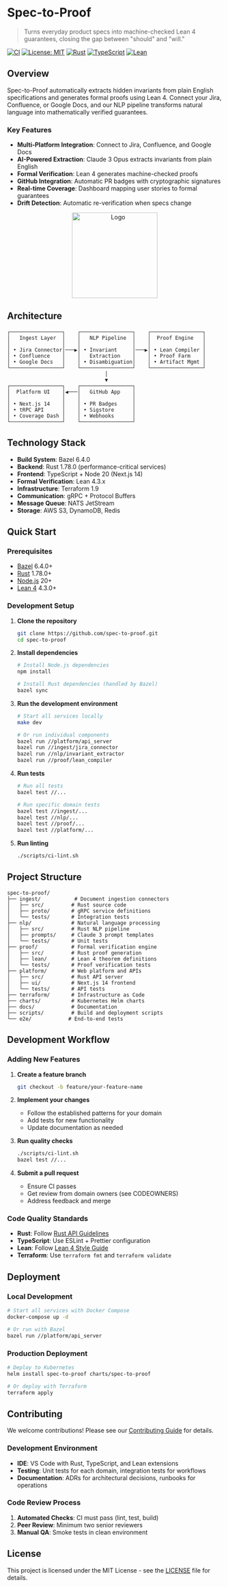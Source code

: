 # Spec-to-Proof

> Turns everyday product specs into machine-checked Lean 4 guarantees, closing the gap between "should" and "will."

[![CI](https://github.com/fraware/spec-to-proof/workflows/CI/badge.svg)](https://github.com/fraware/spec-to-proof/actions)
[![License: MIT](https://img.shields.io/badge/License-MIT-yellow.svg)](https://opensource.org/licenses/MIT)
[![Rust](https://img.shields.io/badge/rust-1.78.0+-blue.svg)](https://www.rust-lang.org/)
[![TypeScript](https://img.shields.io/badge/typescript-5.0+-blue.svg)](https://www.typescriptlang.org/)
[![Lean](https://img.shields.io/badge/lean-4.3.0+-green.svg)](https://leanprover.github.io/)

## Overview

Spec-to-Proof automatically extracts hidden invariants from plain English specifications and generates formal proofs using Lean 4. Connect your Jira, Confluence, or Google Docs, and our NLP pipeline transforms natural language into mathematically verified guarantees.

### Key Features

- **Multi-Platform Integration**: Connect to Jira, Confluence, and Google Docs
- **AI-Powered Extraction**: Claude 3 Opus extracts invariants from plain English
- **Formal Verification**: Lean 4 generates machine-checked proofs
- **GitHub Integration**: Automatic PR badges with cryptographic signatures
- **Real-time Coverage**: Dashboard mapping user stories to formal guarantees
- **Drift Detection**: Automatic re-verification when specs change

<p align="center">
  <img src=".github/assets/Spec-to-Proof1.png" alt=" Logo" width="200"/>
</p>

## Architecture

```
┌─────────────────┐    ┌─────────────────┐    ┌─────────────────┐
│   Ingest Layer  │    │   NLP Pipeline  │    │  Proof Engine   │
│                 │    │                 │    │                 │
│ • Jira Connector│───▶│ • Invariant     │───▶│ • Lean Compiler │
│ • Confluence    │    │   Extraction    │    │ • Proof Farm    │
│ • Google Docs   │    │ • Disambiguation│    │ • Artifact Mgmt │
└─────────────────┘    └─────────────────┘    └─────────────────┘
                                │
                                ▼
┌─────────────────┐    ┌─────────────────┐
│  Platform UI    │◀───│   GitHub App    │
│                 │    │                 │
│ • Next.js 14    │    │ • PR Badges     │
│ • tRPC API      │    │ • Sigstore      │
│ • Coverage Dash │    │ • Webhooks      │
└─────────────────┘    └─────────────────┘
```

## Technology Stack

- **Build System**: Bazel 6.4.0
- **Backend**: Rust 1.78.0 (performance-critical services)
- **Frontend**: TypeScript + Node 20 (Next.js 14)
- **Formal Verification**: Lean 4.3.x
- **Infrastructure**: Terraform 1.9
- **Communication**: gRPC + Protocol Buffers
- **Message Queue**: NATS JetStream
- **Storage**: AWS S3, DynamoDB, Redis

## Quick Start

### Prerequisites

- [Bazel](https://bazel.build/install) 6.4.0+
- [Rust](https://rustup.rs/) 1.78.0+
- [Node.js](https://nodejs.org/) 20+
- [Lean 4](https://leanprover.github.io/lean4/doc/setup.html) 4.3.0+

### Development Setup

1. **Clone the repository**
   ```bash
   git clone https://github.com/spec-to-proof.git
   cd spec-to-proof
   ```

2. **Install dependencies**
   ```bash
   # Install Node.js dependencies
   npm install
   
   # Install Rust dependencies (handled by Bazel)
   bazel sync
   ```

3. **Run the development environment**
   ```bash
   # Start all services locally
   make dev
   
   # Or run individual components
   bazel run //platform/api_server
   bazel run //ingest/jira_connector
   bazel run //nlp/invariant_extractor
   bazel run //proof/lean_compiler
   ```

4. **Run tests**
   ```bash
   # Run all tests
   bazel test //...
   
   # Run specific domain tests
   bazel test //ingest/...
   bazel test //nlp/...
   bazel test //proof/...
   bazel test //platform/...
   ```

5. **Run linting**
   ```bash
   ./scripts/ci-lint.sh
   ```

## Project Structure

```
spec-to-proof/
├── ingest/           # Document ingestion connectors
│   ├── src/         # Rust source code
│   ├── proto/       # gRPC service definitions
│   └── tests/       # Integration tests
├── nlp/             # Natural language processing
│   ├── src/         # Rust NLP pipeline
│   ├── prompts/     # Claude 3 prompt templates
│   └── tests/       # Unit tests
├── proof/           # Formal verification engine
│   ├── src/         # Rust proof generation
│   ├── lean/        # Lean 4 theorem definitions
│   └── tests/       # Proof verification tests
├── platform/        # Web platform and APIs
│   ├── src/         # Rust API server
│   ├── ui/          # Next.js 14 frontend
│   └── tests/       # API tests
├── terraform/       # Infrastructure as Code
├── charts/          # Kubernetes Helm charts
├── docs/            # Documentation
├── scripts/         # Build and deployment scripts
└── e2e/            # End-to-end tests
```

## Development Workflow

### Adding New Features

1. **Create a feature branch**
   ```bash
   git checkout -b feature/your-feature-name
   ```

2. **Implement your changes**
   - Follow the established patterns for your domain
   - Add tests for new functionality
   - Update documentation as needed

3. **Run quality checks**
   ```bash
   ./scripts/ci-lint.sh
   bazel test //...
   ```

4. **Submit a pull request**
   - Ensure CI passes
   - Get review from domain owners (see CODEOWNERS)
   - Address feedback and merge

### Code Quality Standards

- **Rust**: Follow [Rust API Guidelines](https://rust-lang.github.io/api-guidelines/)
- **TypeScript**: Use ESLint + Prettier configuration
- **Lean**: Follow [Lean 4 Style Guide](https://leanprover.github.io/lean4/doc/style.html)
- **Terraform**: Use `terraform fmt` and `terraform validate`

## Deployment

### Local Development

```bash
# Start all services with Docker Compose
docker-compose up -d

# Or run with Bazel
bazel run //platform/api_server
```

### Production Deployment

```bash
# Deploy to Kubernetes
helm install spec-to-proof charts/spec-to-proof

# Or deploy with Terraform
terraform apply
```

## Contributing

We welcome contributions! Please see our [Contributing Guide](CONTRIBUTING.md) for details.

### Development Environment

- **IDE**: VS Code with Rust, TypeScript, and Lean extensions
- **Testing**: Unit tests for each domain, integration tests for workflows
- **Documentation**: ADRs for architectural decisions, runbooks for operations

### Code Review Process

1. **Automated Checks**: CI must pass (lint, test, build)
2. **Peer Review**: Minimum two senior reviewers
3. **Manual QA**: Smoke tests in clean environment

## License

This project is licensed under the MIT License - see the [LICENSE](LICENSE) file for details.
